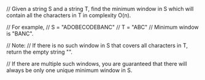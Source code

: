 // Given a string S and a string T, find the minimum window in S which will contain all the characters in T in complexity O(n).

// For example,
// S = "ADOBECODEBANC"
// T = "ABC"
// Minimum window is "BANC".

// Note:
// If there is no such window in S that covers all characters in T, return the empty string "".

// If there are multiple such windows, you are guaranteed that there will always be only one unique minimum window in S.
